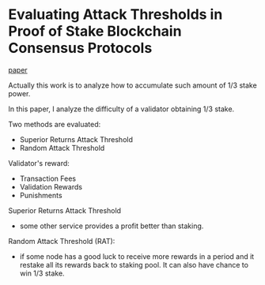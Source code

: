 # Evaluating Attack Thresholds in Proof of Stake Blockchain Consensus Protocols
[paper](https://ieeexplore.ieee.org/abstract/document/10895793/)

Actually this work is to analyze how to accumulate such amount of 1/3 stake power.

In this paper, I analyze the difficulty of a validator obtaining 1/3 stake.

Two methods are evaluated:
- Superior Returns Attack Threshold
- Random Attack Threshold

Validator's reward:
- Transaction Fees
- Validation Rewards
- Punishments


Superior Returns Attack Threshold 
- some other service provides a profit better than staking.

Random Attack Threshold (RAT):
- if some node has a good luck to receive more rewards in a period and it restake all its rewards back to staking pool. It can also have chance to win 1/3 stake.
